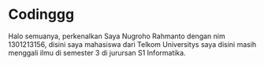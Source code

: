 # Codinggg
Halo semuanya, perkenalkan Saya Nugroho Rahmanto dengan nim 1301213156, disini saya mahasiswa dari Telkom Universitys
saya disini masih menggali ilmu di semester 3 di jurursan S1 Informatika.
